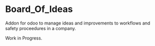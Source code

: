 # Board_Of_Ideas
Addon for odoo to manage ideas and improvements to workflows and safety proceedures in a company.

Work in Progress.
